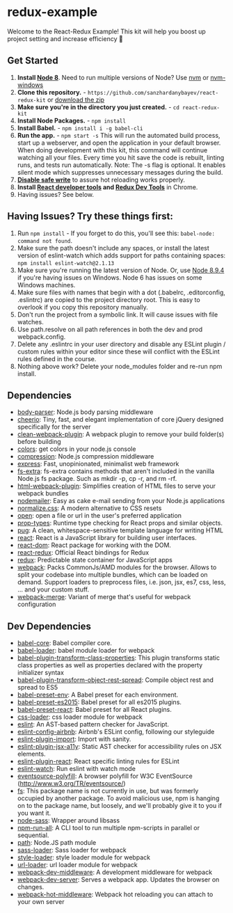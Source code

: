# redux-example
Welcome to the React-Redux Example!
This kit will help you boost up project setting and increase efficiency 🚀

## Get Started
1. **Install [Node 8](https://nodejs.org)**. Need to run multiple versions of Node? Use [nvm](https://github.com/creationix/nvm) or [nvm-windows](https://github.com/coreybutler/nvm-windows)
2. **Clone this repository.** - `https://github.com/sanzhardanybayev/react-redux-kit` or [download the zip](https://github.com/sanzhardanybayev/react-redux-kit/archive/master.zip)
3. **Make sure you're in the directory you just created.** - `cd react-redux-kit`
4. **Install Node Packages.** - `npm install`
5. **Install Babel.** - `npm install i -g babel-cli`
6. **Run the app.** - `npm start -s`
This will run the automated build process, start up a webserver, and open the application in your default browser. When doing development with this kit, this command will continue watching  all your files. Every time you hit save the code is rebuilt, linting runs, and tests run automatically. Note: The -s flag is optional. It enables silent mode which suppresses unnecessary messages during the build.
7. **[Disable safe write](http://webpack.github.io/docs/webpack-dev-server.html#working-with-editors-ides-supporting-safe-write)** to assure hot reloading works properly.
8. **Install [React developer tools](https://chrome.google.com/webstore/detail/react-developer-tools/fmkadmapgofadopljbjfkapdkoienihi?hl=en) and [Redux Dev Tools](https://chrome.google.com/webstore/detail/redux-devtools/lmhkpmbekcpmknklioeibfkpmmfibljd?hl=en)** in Chrome.
9. Having issues? See below.

## Having Issues? Try these things first:
1. Run `npm install` - If you forget to do this, you'll see this: `babel-node: command not found`.
2. Make sure the path doesn't include any spaces, or install the latest version of eslint-watch which adds support for paths containing spaces: `npm install eslint-watch@2.1.13`
3. Make sure you're running the latest version of Node. Or, use [Node 8.9.4](https://nodejs.org/download/release/v8.9.4/) if you're having issues on Windows. Node 6 has issues on some Windows machines.
4. Make sure files with names that begin with a dot (.babelrc, .editorconfig, .eslintrc) are copied to the project directory root. This is easy to overlook if you copy this repository manually.
5. Don't run the project from a symbolic link. It will cause issues with file watches.
6. Use path.resolve on all path references in both the dev and prod webpack.config.
7. Delete any .eslintrc in your user directory and disable any ESLint plugin / custom rules within your editor since these will conflict with the ESLint rules defined in the course.
8. Nothing above work? Delete your node_modules folder and re-run npm install.


## Dependencies

- [body-parser](https://ghub.io/body-parser): Node.js body parsing middleware
- [cheerio](https://ghub.io/cheerio): Tiny, fast, and elegant implementation of core jQuery designed specifically for the server
- [clean-webpack-plugin](https://ghub.io/clean-webpack-plugin): A webpack plugin to remove your build folder(s) before building
- [colors](https://ghub.io/colors): get colors in your node.js console
- [compression](https://ghub.io/compression): Node.js compression middleware
- [express](https://ghub.io/express): Fast, unopinionated, minimalist web framework
- [fs-extra](https://ghub.io/fs-extra): fs-extra contains methods that aren&#39;t included in the vanilla Node.js fs package. Such as mkdir -p, cp -r, and rm -rf.
- [html-webpack-plugin](https://ghub.io/html-webpack-plugin): Simplifies creation of HTML files to serve your webpack bundles
- [nodemailer](https://ghub.io/nodemailer): Easy as cake e-mail sending from your Node.js applications
- [normalize.css](https://ghub.io/normalize.css): A modern alternative to CSS resets
- [open](https://ghub.io/open): open a file or url in the user&#39;s preferred application
- [prop-types](https://ghub.io/prop-types): Runtime type checking for React props and similar objects.
- [pug](https://ghub.io/pug): A clean, whitespace-sensitive template language for writing HTML
- [react](https://ghub.io/react): React is a JavaScript library for building user interfaces.
- [react-dom](https://ghub.io/react-dom): React package for working with the DOM.
- [react-redux](https://ghub.io/react-redux): Official React bindings for Redux
- [redux](https://ghub.io/redux): Predictable state container for JavaScript apps
- [webpack](https://ghub.io/webpack): Packs CommonJs/AMD modules for the browser. Allows to split your codebase into multiple bundles, which can be loaded on demand. Support loaders to preprocess files, i.e. json, jsx, es7, css, less, ... and your custom stuff.
- [webpack-merge](https://ghub.io/webpack-merge): Variant of merge that&#39;s useful for webpack configuration

## Dev Dependencies

- [babel-core](https://ghub.io/babel-core): Babel compiler core.
- [babel-loader](https://ghub.io/babel-loader): babel module loader for webpack
- [babel-plugin-transform-class-properties](https://ghub.io/babel-plugin-transform-class-properties): This plugin transforms static class properties as well as properties declared with the property initializer syntax
- [babel-plugin-transform-object-rest-spread](https://ghub.io/babel-plugin-transform-object-rest-spread): Compile object rest and spread to ES5
- [babel-preset-env](https://ghub.io/babel-preset-env): A Babel preset for each environment.
- [babel-preset-es2015](https://ghub.io/babel-preset-es2015): Babel preset for all es2015 plugins.
- [babel-preset-react](https://ghub.io/babel-preset-react): Babel preset for all React plugins.
- [css-loader](https://ghub.io/css-loader): css loader module for webpack
- [eslint](https://ghub.io/eslint): An AST-based pattern checker for JavaScript.
- [eslint-config-airbnb](https://ghub.io/eslint-config-airbnb): Airbnb&#39;s ESLint config, following our styleguide
- [eslint-plugin-import](https://ghub.io/eslint-plugin-import): Import with sanity.
- [eslint-plugin-jsx-a11y](https://ghub.io/eslint-plugin-jsx-a11y): Static AST checker for accessibility rules on JSX elements.
- [eslint-plugin-react](https://ghub.io/eslint-plugin-react): React specific linting rules for ESLint
- [eslint-watch](https://ghub.io/eslint-watch): Run eslint with watch mode
- [eventsource-polyfill](https://ghub.io/eventsource-polyfill): A browser polyfill for W3C EventSource (http://www.w3.org/TR/eventsource/)
- [fs](https://ghub.io/fs): This package name is not currently in use, but was formerly occupied by another package. To avoid malicious use, npm is hanging on to the package name, but loosely, and we&#39;ll probably give it to you if you want it.
- [node-sass](https://ghub.io/node-sass): Wrapper around libsass
- [npm-run-all](https://ghub.io/npm-run-all): A CLI tool to run multiple npm-scripts in parallel or sequential.
- [path](https://ghub.io/path): Node.JS path module
- [sass-loader](https://ghub.io/sass-loader): Sass loader for webpack
- [style-loader](https://ghub.io/style-loader): style loader module for webpack
- [url-loader](https://ghub.io/url-loader): url loader module for webpack
- [webpack-dev-middleware](https://ghub.io/webpack-dev-middleware): A development middleware for webpack
- [webpack-dev-server](https://ghub.io/webpack-dev-server): Serves a webpack app. Updates the browser on changes.
- [webpack-hot-middleware](https://ghub.io/webpack-hot-middleware): Webpack hot reloading you can attach to your own server
